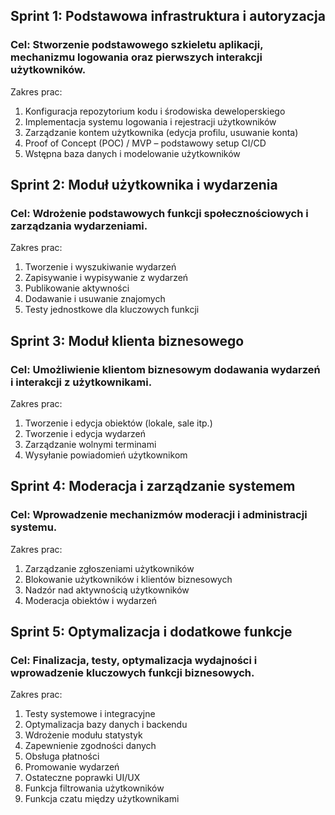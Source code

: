 ## Sprint 1: Podstawowa infrastruktura i autoryzacja  
### Cel: Stworzenie podstawowego szkieletu aplikacji, mechanizmu logowania oraz pierwszych interakcji użytkowników.  

Zakres prac:  
1. Konfiguracja repozytorium kodu i środowiska deweloperskiego  
2. Implementacja systemu logowania i rejestracji użytkowników  
3. Zarządzanie kontem użytkownika (edycja profilu, usuwanie konta)  
4. Proof of Concept (POC) / MVP – podstawowy setup CI/CD  
5. Wstępna baza danych i modelowanie użytkowników

## Sprint 2: Moduł użytkownika i wydarzenia  
### Cel: Wdrożenie podstawowych funkcji społecznościowych i zarządzania wydarzeniami.  

Zakres prac:  
1. Tworzenie i wyszukiwanie wydarzeń  
2. Zapisywanie i wypisywanie z wydarzeń  
3. Publikowanie aktywności  
4. Dodawanie i usuwanie znajomych  
5. Testy jednostkowe dla kluczowych funkcji  

## Sprint 3: Moduł klienta biznesowego  
### Cel: Umożliwienie klientom biznesowym dodawania wydarzeń i interakcji z użytkownikami.  

Zakres prac:  
1. Tworzenie i edycja obiektów (lokale, sale itp.)  
2. Tworzenie i edycja wydarzeń  
3. Zarządzanie wolnymi terminami  
4. Wysyłanie powiadomień użytkownikom  

## Sprint 4: Moderacja i zarządzanie systemem  
### Cel: Wprowadzenie mechanizmów moderacji i administracji systemu.  

Zakres prac:  
1. Zarządzanie zgłoszeniami użytkowników  
2. Blokowanie użytkowników i klientów biznesowych  
3. Nadzór nad aktywnością użytkowników  
4. Moderacja obiektów i wydarzeń  

## Sprint 5: Optymalizacja i dodatkowe funkcje  
### Cel: Finalizacja, testy, optymalizacja wydajności i wprowadzenie kluczowych funkcji biznesowych.  

Zakres prac:  
1. Testy systemowe i integracyjne  
2. Optymalizacja bazy danych i backendu  
3. Wdrożenie modułu statystyk  
4. Zapewnienie zgodności danych  
5. Obsługa płatności  
6. Promowanie wydarzeń  
7. Ostateczne poprawki UI/UX
8. Funkcja filtrowania użytkowników
9. Funkcja czatu między użytkownikami  
